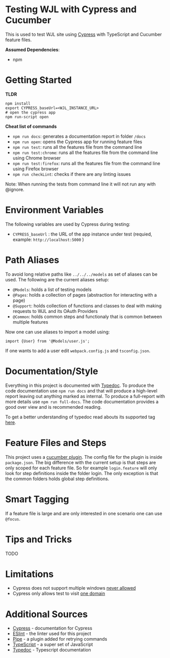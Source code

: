 # Testing WJL with Cypress and Cucumber

This is used to test WJL site using [Cypress](https://www.cypress.io/) with TypeScript and Cucumber feature files.

**Assumed Dependencies**:

-   npm

# Getting Started

**TLDR**

```
npm install
export CYPRESS_baseUrl=<WJL_INSTANCE_URL>
# open the cypress app
npm run-script open
```

**Cheat list of commands**

-   `npm run docs`: generates a documentation report in folder `/docs`
-   `npm run open`: opens the Cypress app for running feature files
-   `npm run test`: runs all the features file from the command line
-   `npm run test:chrome`: runs all the features file from the command line using Chrome browser
-   `npm run test:firefox`: runs all the features file from the command line using Firefox browser
-   `npm run checkLint`: checks if there are any linting issues

Note: When running the tests from command line it will not run any with @ignore.

# Environment Variables

The following variables are used by Cypress during testing:

-   `CYPRESS_baseUrl` : the URL of the app instance under test (requied, example: `http://localhost:5000` )

# Path Aliases

To avoid long relative paths like `../../../models` as set of aliases can be used. The following are the current aliases setup:

-   `@Models`: holds a list of testing models
-   `@Pages`: holds a collection of pages (abstraction for interacting with a page)
-   `@Support`: holds collection of functions and classes to deal with making requests to WJL and its OAuth Providers
-   `@Common`: holds common steps and functionaly that is common between multiple features

Now one can use aliases to import a model using:

```
import {User} from '@Models/user.js';
```

If one wants to add a user edit `webpack.config.js` and `tsconfig.json`.

# Documentation/Style

Everything in this project is documented with [Typedoc](https://typedoc.org/). To produce the code documentation use `npm run docs` and that will produce a high-level report leaving out anything marked as internal. To produce a full-report with more details use `npm run full-docs`. The code documentation provides a good over view and is recommended reading.

To get a better understanding of typedoc read abouts its supported tag [here](https://typedoc.org/guides/doccomments/).

# Feature Files and Steps

This project uses a [cucumber plugin](https://github.com/TheBrainFamily/cypress-cucumber-preprocessor#readme). The config file for the plugin is inside `package.json`. The big difference with the current setup is that steps are only scoped for each feature file. So for example `login.feature` will only look for step definitions inside the folder login. The only exception is that the common folders holds global step definitions.

# Smart Tagging

If a feature file is large and are only interested in one scenario one can use `@focus`.

# Tips and Tricks

TODO

# Limitations

-   Cypress does not support multiple windows [never allowed](https://docs.cypress.io/guides/references/trade-offs.html#Multiple-tabs)
-   Cypress only allows test to visit [one domain](https://docs.cypress.io/guides/references/trade-offs.html#Same-origin)

# Additional Sources

-   [Cypress](https://docs.cypress.io/guides/overview/why-cypress.html#In-a-nutshell) - documentation for Cypress
-   [ESlint](https://eslint.org/) - the linter used for this project
-   [Pipe](https://github.com/NicholasBoll/cypress-pipe) - a plugin added for retrying commands
-   [TypeScript](https://www.typescriptlang.org/) - a super set of JavaScript
-   [Typedoc](https://typedoc.org/) - Typescript documentation
